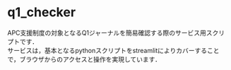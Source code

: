 # q1_checker
APC支援制度の対象となるQ1ジャーナルを簡易確認する際のサービス用スクリプトです．  
サービスは，基本となるpythonスクリプトをstreamlitによりカバーすることで，ブラウザからのアクセスと操作を実現しています．